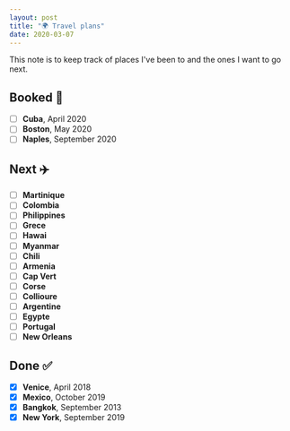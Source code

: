 ```yaml
---
layout: post
title: "🌍 Travel plans"
date: 2020-03-07
---
```


This note is to keep track of places I've been to and the ones I want to go next.

## Booked 🧿

- [ ] **Cuba**, April 2020
- [ ] **Boston**, May 2020
- [ ] **Naples**, September 2020

## Next ✈️

- [ ] **Martinique**
- [ ] **Colombia**
- [ ] **Philippines**
- [ ] **Grece**
- [ ] **Hawai**
- [ ] **Myanmar**
- [ ] **Chili**
- [ ] **Armenia**
- [ ] **Cap Vert**
- [ ] **Corse**
- [ ] **Collioure**
- [ ] **Argentine**
- [ ] **Egypte**
- [ ] **Portugal**
- [ ] **New Orleans**

## Done ✅

- [x] **Venice**, April 2018
- [x] **Mexico**, October 2019
- [x] **Bangkok**, September 2013
- [x] **New York**, September 2019
